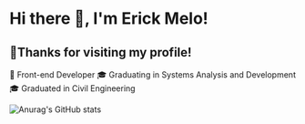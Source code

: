 <h1>Hi there 👋, I'm Erick Melo!</h1>

<h2>🙏Thanks for visiting my profile!</h2>
🏁 Front-end Developer
🎓 Graduating in Systems Analysis and Development
🎓 Graduated in Civil Engineering


![Anurag's GitHub stats](https://github-readme-stats.vercel.app/api?username=ericksmelo&show_icons=true&title_color)
